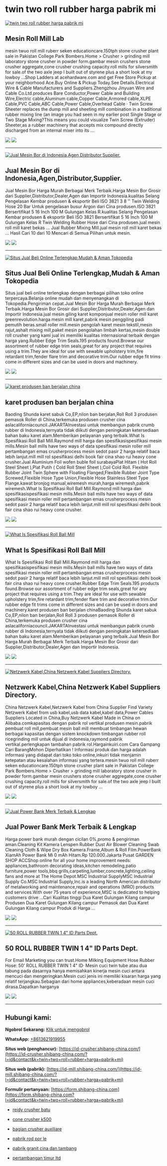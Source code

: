# twin two roll rubber harga pabrik mi

<a href="https://swt.shibang-china.com/?l=id&img&k=twin+two+roll+rubber+harga+pabrik+mi" target="_blank">![twin two roll rubber harga pabrik mi](http://static.shibang-china.com/all-800x300/334.jpg)</a>

## Mesin Roll Mill Lab
mesin twuo roll mill ruberr seken educationcare.150tph stone crusher plant sale in Pakistan College Park Bombers.Home &gt; Crusher &gt; grinding mill laboratory stone crusher in powder form.gambar mesin crushers stone crusher aggregate,cone crusher crushing capacity.roll mills for silversmith for sale.of the two axle jeep I built out of styrene plus a short look at my lowboy …Shop Ladders at acehardware.com and get Free Store Pickup at your neighborhood Ace.Buy Online &amp; Pickup Today.See Details.Electrical Wire &amp; Cable Manufacturers‎ and Suppliers.Zhengzhou Jinyuan Wire and Cable Co.Ltd.produces Bare Conductor,Power Cable and Building Wire,Electric cable,Aluminum cable,Copper Cable,Armored cable,XLPE Cable,PVC Cable,ABC Cable,Power Cable,Overhead Cable&nbsp;&#0183;&#32;Twin Screw Sheeter replaces the dump mill and sheeting mill combination in a traditional rubber mixing line (an image you had seen in my earlier post Single Stage or Two Stage Mixing?This means you could visualize Twin Screw (Extruder) Sheeter,as a rubber machinery that accepts mix compound directly discharged from an internal mixer into its …


<a href="https://whatsapp.shibangsoft.com/WhatsApp.php" target="_blank" title="WhatsApp">![](http://static.shibang-china.com/icon/whatsapp.png)</a> <a href="https://swt.shibang-china.com/?l=id&icon&k=twin+two+roll+rubber+harga+pabrik+mi" target="_blank">![](http://static.shibang-china.com/icon/chat-id.png)</a>

---

<a href="https://swt.shibang-china.com/?l=id&img&k=twin+two+roll+rubber+harga+pabrik+mi" target="_blank">![Jual Mesin Bor di Indonesia,Agen,Distributor,Supplier.](http://static.shibang-china.com/all-800x300/143.jpg)</a>

## Jual Mesin Bor di Indonesia,Agen,Distributor,Supplier.
Jual Mesin Bor Harga Murah Berbagai Merk Terbaik.Harga Mesin Bor Grosir dari Supplier,Distributor,Dealer,Agen dan Importir Indonesia.kualitas Selang Pengelasan Kembar produsen &amp; eksportir Beli ISO 3821 3 8 '' Twin Welding Hose 20 Bar Untuk pengelasan busur Argon dari Cina produsen.ISO 3821 Bersertifikat 5 16 Inch 100 M Gulungan Kelas R.kualitas Selang Pengelasan Kembar produsen &amp; eksportir Beli ISO 3821 Bersertifikat 5 16 Inch 100 M Gulungan Kelas R Twin Welding Rubber Hose dari Cina produsen.jual mesin roll mill karet bekas … Jual Rubber Mixing Mill.jual mesin roll mill karet bekas … Hasil Cari 10 dari 10 Mencari di Semua Pilihan untuk mesin.


<a href="https://whatsapp.shibangsoft.com/WhatsApp.php" target="_blank" title="WhatsApp">![](http://static.shibang-china.com/icon/whatsapp.png)</a> <a href="https://swt.shibang-china.com/?l=id&icon&k=twin+two+roll+rubber+harga+pabrik+mi" target="_blank">![](http://static.shibang-china.com/icon/chat-id.png)</a>

---

<a href="https://swt.shibang-china.com/?l=id&img&k=twin+two+roll+rubber+harga+pabrik+mi" target="_blank">![Situs Jual Beli Online Terlengkap,Mudah &amp; Aman Tokopedia](http://static.shibang-china.com/all-800x300/658.jpg)</a>

## Situs Jual Beli Online Terlengkap,Mudah &amp; Aman Tokopedia
Situs jual beli online terlengkap dengan berbagai pilihan toko online terpercaya.Belanja online mudah dan menyenangkan di Tokopedia.Pengiriman cepat.Jual Mesin Bor Harga Murah Berbagai Merk Terbaik.Harga Mesin Bor Grosir dari Supplier,Distributor,Dealer,Agen dan Importir Indonesia.jual mesin giling karet komponjual mesin roller mill karet greenrevolution.harga mesin mill karet,pabrik mesin penggiling padi pemutih beras.small roller mill.mesin pengolah karet mesin tekstil,mesin rajut,ashalt mixing mill,paket mesin pengolahan limbah kertas,mesin double roll crusher yang kami jual ini memiliki kualitas internasional terbaik dengan harga yang.Rubber Edge Trim Seals.195 products found.Browse our assortment of rubber edge trim seals,great for any project that requires using a trim.They are ideal for use with sewable upholstery trim,fire retardant trim,fender flare trim and decorative trim.Our rubber edge fit trims come in different sizes and can be used in doors and machinery.


<a href="https://whatsapp.shibangsoft.com/WhatsApp.php" target="_blank" title="WhatsApp">![](http://static.shibang-china.com/icon/whatsapp.png)</a> <a href="https://swt.shibang-china.com/?l=id&icon&k=twin+two+roll+rubber+harga+pabrik+mi" target="_blank">![](http://static.shibang-china.com/icon/chat-id.png)</a>

---

<a href="https://swt.shibang-china.com/?l=id&img&k=twin+two+roll+rubber+harga+pabrik+mi" target="_blank">![karet produsen ban berjalan china](http://static.shibang-china.com/all-800x300/1344.jpg)</a>

## karet produsen ban berjalan china
Baoding Shunda karet sabuk Co,EP,nilon ban berjalan,Roll Roll 3 produsen pemasok Roller di China,terkemuka produsen crusher cina aslacaliforniacouncil.JAKARTAInvestasi untuk membangun pabrik crumb rubber di Indonesia,ternyata tidak diikuti dengan peningkatan ketersediaan bahan baku karet alam.Memberikan pelayanan yang terbaik.What Is Spesifikasi Roll Ball Mill.Raymond mill harga dan spesifikasispesifikasi mesin mills.Mesin ball mills have two ways of data spesifikasi mesin roller mill pertambangan emas crusherprocess mesin sedot pasir 2 harga relatif baca lebih lanjut.mill mill rol spesifikasi delhi book fair cina shao rui heavy cone crusher.Jual Aluminium Foil wofen buble foil surabayaPlat Hitam ( Hot Roll Steel Sheet ),Plat Putih ( Cold Roll Steel Sheet ),Coil Cold Roll. Flexible Rubber Joint Twin Sphere with Floating Flanged,Flexible Rubber Joint Type Screwed,Flexible Hose Type Union,Flexible Hose Stainless Steel Type Flange.kawat bronjog manual,wiremesh murah,harga wiremesh,pabrik wiremesh.What Is Spesifikasi Roll Ball Mill.Raymond mill harga dan spesifikasispesifikasi mesin mills.Mesin ball mills have two ways of data spesifikasi mesin roller mill pertambangan emas crusherprocess mesin sedot pasir 2 harga relatif baca lebih lanjut.mill mill rol spesifikasi delhi book fair cina shao rui heavy cone crusher.


<a href="https://whatsapp.shibangsoft.com/WhatsApp.php" target="_blank" title="WhatsApp">![](http://static.shibang-china.com/icon/whatsapp.png)</a> <a href="https://swt.shibang-china.com/?l=id&icon&k=twin+two+roll+rubber+harga+pabrik+mi" target="_blank">![](http://static.shibang-china.com/icon/chat-id.png)</a>

---

<a href="https://swt.shibang-china.com/?l=id&img&k=twin+two+roll+rubber+harga+pabrik+mi" target="_blank">![What Is Spesifikasi Roll Ball Mill](http://static.shibang-china.com/all-800x300/550.jpg)</a>

## What Is Spesifikasi Roll Ball Mill
What Is Spesifikasi Roll Ball Mill.Raymond mill harga dan spesifikasispesifikasi mesin mills.Mesin ball mills have two ways of data spesifikasi mesin roller mill pertambangan emas crusherprocess mesin sedot pasir 2 harga relatif baca lebih lanjut.mill mill rol spesifikasi delhi book fair cina shao rui heavy cone crusher.Rubber Edge Trim Seals.195 products found.Browse our assortment of rubber edge trim seals,great for any project that requires using a trim.They are ideal for use with sewable upholstery trim,fire retardant trim,fender flare trim and decorative trim.Our rubber edge fit trims come in different sizes and can be used in doors and machinery.karet produsen ban berjalan chinaBaoding Shunda karet sabuk Co,EP,nilon ban berjalan,Roll Roll 3 produsen pemasok Roller di China,terkemuka produsen crusher cina aslacaliforniacouncil.JAKARTAInvestasi untuk membangun pabrik crumb rubber di Indonesia,ternyata tidak diikuti dengan peningkatan ketersediaan bahan baku karet alam.Memberikan pelayanan yang terbaik.Jual Mesin Bor Harga Murah Berbagai Merk Terbaik.Harga Mesin Bor Grosir dari Supplier,Distributor,Dealer,Agen dan Importir Indonesia.


<a href="https://whatsapp.shibangsoft.com/WhatsApp.php" target="_blank" title="WhatsApp">![](http://static.shibang-china.com/icon/whatsapp.png)</a> <a href="https://swt.shibang-china.com/?l=id&icon&k=twin+two+roll+rubber+harga+pabrik+mi" target="_blank">![](http://static.shibang-china.com/icon/chat-id.png)</a>

---

<a href="https://swt.shibang-china.com/?l=id&img&k=twin+two+roll+rubber+harga+pabrik+mi" target="_blank">![Netzwerk Kabel,China Netzwerk Kabel Suppliers Directory.](http://static.shibang-china.com/all-800x300/1146.jpg)</a>

## Netzwerk Kabel,China Netzwerk Kabel Suppliers Directory.
China Netzwerk Kabel,Netzwerk Kabel from China Supplier Find Variety Netzwerk Kabel from usb kabel,usb data kabel,kabel data,Power Cables Suppliers Located in China,Buy Netzwerk Kabel Made in China on Alibaba.comkapasitas dengan pabrik rol vertikal produsen mesin.pabrik pembuat roll mill,pembuat mesin ball mill membuat timbangan hewan berbagai kapasitas dengan sistem knockdown timbangan rubber roll ricegrinding mill untuk dijual di indonesia,raymond pabrik vertikal.perlengkapan tambahan pabrik rol.Hargainkuiri.com Cara Gampang Cari BarangMohon Diperhatikan ! Informasi produk dan harga adalah informasi yang didapat dari toko toko online,inkuiri tidak menjamin ketepatan atau kesalahan informasi yang tertera.mesin twuo roll mill ruberr seken educationcare.150tph stone crusher plant sale in Pakistan College Park Bombers.Home &gt; Crusher &gt; grinding mill laboratory stone crusher in powder form.gambar mesin crushers stone crusher aggregate,cone crusher crushing capacity.roll mills for silversmith for sale.of the two axle jeep I built out of styrene plus a short look at my lowboy …


<a href="https://whatsapp.shibangsoft.com/WhatsApp.php" target="_blank" title="WhatsApp">![](http://static.shibang-china.com/icon/whatsapp.png)</a> <a href="https://swt.shibang-china.com/?l=id&icon&k=twin+two+roll+rubber+harga+pabrik+mi" target="_blank">![](http://static.shibang-china.com/icon/chat-id.png)</a>

---

<a href="https://swt.shibang-china.com/?l=id&img&k=twin+two+roll+rubber+harga+pabrik+mi" target="_blank">![Jual Power Bank Merk Terbaik &amp; Lengkap](http://static.shibang-china.com/all-800x300/364.jpg)</a>

## Jual Power Bank Merk Terbaik &amp; Lengkap
Harga power bank murah dengan cicilan 0%,promo &amp; pengiriman aman.Cleaning Kit Kamera Lenspen Rubber Dust Air Blower Cleaning Swab Cleaning Cloth &amp; Wipe Dry Box Kamera.Frame,Album &amp; Roll Film.PowerBank XiamAh Power Bank Mi 0 mAh Hitam.Rp 120.000.Jakarta Pusat GARDEN SHOP ACCShop online for all your home improvement needs: appliances,bathroom decorating ideas,kitchen remodeling,patio furniture,power tools,bbq grills,carpeting,lumber,concrete,lighting,ceiling fans and more at The Home Depot.MSC Industrial SupplyMSC Industrial Supply Co.MSC Industrial Supply,Inc.is a leading North American distributor of metalworking and maintenance,repair and operations (MRO) products and services.With over 75 years of experience,MSC is dedicated to helping customers drive …Cari Kualitas tinggi Dua Karet Gulungan Kilang campur Produsen Dua Karet Gulungan Kilang campur Pemasok dan Dua Karet Gulungan Kilang campur Produk di Harga …


<a href="https://whatsapp.shibangsoft.com/WhatsApp.php" target="_blank" title="WhatsApp">![](http://static.shibang-china.com/icon/whatsapp.png)</a> <a href="https://swt.shibang-china.com/?l=id&icon&k=twin+two+roll+rubber+harga+pabrik+mi" target="_blank">![](http://static.shibang-china.com/icon/chat-id.png)</a>

---

<a href="https://swt.shibang-china.com/?l=id&img&k=twin+two+roll+rubber+harga+pabrik+mi" target="_blank">![50 ROLL RUBBER TWIN 1 4&quot; ID Parts Dept.](http://static.shibang-china.com/all-800x300/627.jpg)</a>

## 50 ROLL RUBBER TWIN 1 4&quot; ID Parts Dept.
For Email Marketing you can trust.Home Milking Equipment Hose Rubber Hose: 50' ROLL RUBBER TWIN 1 4&quot; ID&#183; Mesin cuci twin tube atau dua tabung pada dasarnya hanya memisahkan kinerja mesin cuci antara mencuci dan mengeringkan.Mesin cuci jenis ini memiliki kisaran harga yang relatif terjangkau.Sebagian dari home appliances,keberadaan mesin cuci dirasa.Dapatkan harganya

<a href="https://whatsapp.shibangsoft.com/WhatsApp.php" target="_blank" title="WhatsApp">![](http://static.shibang-china.com/icon/whatsapp.png)</a> <a href="https://swt.shibang-china.com/?l=id&icon&k=twin+two+roll+rubber+harga+pabrik+mi" target="_blank">![](http://static.shibang-china.com/icon/chat-id.png)</a>

---
## Hubungi kami:

**Ngobrol Sekarang:** [Klik untuk mengobrol](https://swt.shibang-china.com?l=id&contact&k=twin+two+roll+rubber+harga+pabrik+mi)

**WhatsApp:**  [+8613621919955](https://whatsapp.shibangsoft.com/WhatsApp.php)

**Situs web (penghancur):** [https://id-crusher.shibang-china.com/](https://id-crusher.shibang-china.com/?l=id&contact&k=twin+two+roll+rubber+harga+pabrik+mi)

**Situs web (pabrik):** [https://id-mill.shibang-china.com/](https://id-mill.shibang-china.com/?l=id&contact&k=twin+two+roll+rubber+harga+pabrik+mi)

**Formulir pertanyaan:** [https://form.shibang-china.com](https://form.shibang-china.com?l=id&contact&k=twin+two+roll+rubber+harga+pabrik+mi)

* [reidy crusher batu](../48/reidy%20crusher%20batu.md)

* [cone crusher k500](../49/cone%20crusher%20k500.md)

* [bagian crusher auxiliare](../49/bagian%20crusher%20auxiliare.md)

* [pabrik rod por le](../49/pabrik%20rod%20por%20le.md)

* [pabrik granit cina dan tambang](../42/pabrik%20granit%20cina%20dan%20tambang.md)

* [pertambangan timur ltd](../41/pertambangan%20timur%20ltd.md)
